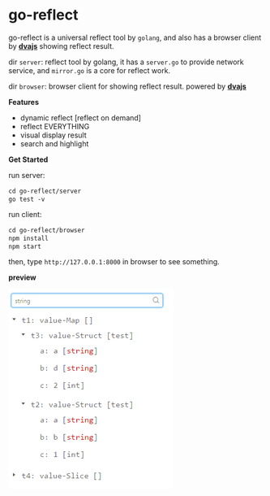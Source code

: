 # go-reflect
go-reflect is a universal reflect tool by `golang`, and also has a browser client by [**dvajs**](https://github.com/dvajs/dva) showing reflect result.

dir `server`: reflect tool by golang, it has a `server.go` to provide network service, and `mirror.go` is a core for reflect work.

dir `browser`: browser client for showing reflect result. powered by [**dvajs**](https://github.com/dvajs/dva)

**Features**

* dynamic reflect [reflect on demand]
* reflect EVERYTHING
* visual display result
* search and highlight

**Get Started**

run server:

```
cd go-reflect/server
go test -v
```

run client:

```
cd go-reflect/browser
npm install
npm start
```

then, type `http://127.0.0.1:8000` in browser to see something.

**preview**

![](./preview.png)



